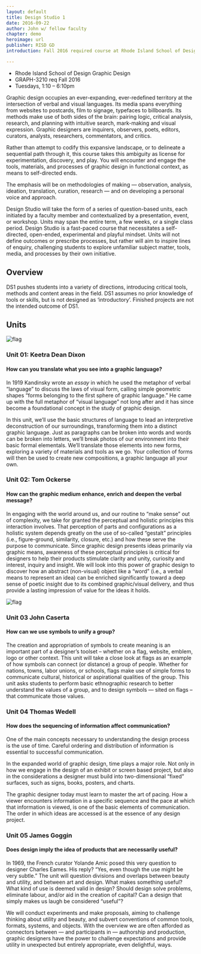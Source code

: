```yaml
---
layout: default
title: Design Studio 1
date: 2016-09-22
author: John w/ fellow faculty
chapter: demo
heroimage: url
publisher: RISD GD
introduction: Fall 2016 required course at Rhode Island School of Design, Graphic Design Department.

---
```


* Rhode Island School of Design Graphic Design
* GRAPH-3210 req Fall 2016
* Tuesdays, 1:10 – 6:10pm


Graphic design occupies an ever-expanding, ever-redefined territory at the intersection of verbal and visual languages. Its media spans everything from websites to postcards, film to signage, typefaces to billboards. Its methods make use of both sides of the brain: pairing logic, critical analysis, research, and planning with intuitive search, mark-making and visual expression. Graphic designers are inquirers, observers, poets, editors, curators, analysts, researchers, commentators, and critics.

Rather than attempt to codify this expansive landscape, or to delineate a sequential path through it, this course takes this ambiguity as license for experimentation, discovery, and play. You will encounter and engage the tools, materials, and processes of graphic design in functional context, as means to self-directed ends.

The emphasis will be on methodologies of making — observation, analysis, ideation, translation, curation, research — and on developing a personal voice and approach.

Design Studio will take the form of a series of question-based units, each initiated by a faculty member and contextualized by a presentation, event, or workshop. Units may span the entire term, a few weeks, or a single class period. Design Studio is a fast-paced course that necessitates a self-directed, open-ended, experimental and playful mindset. Units will not define outcomes or prescribe processes, but rather will aim to inspire lines of enquiry, challenging students to explore unfamiliar subject matter, tools, media, and processes by their own initiative.

## Overview

DS1 pushes students into a variety of directions, introducing critical tools, methods and content areas in the field. DS1 assumes no prior knowledge of tools or skills, but is not designed as ‘introductory’. Finished projects are not the intended outcome of DS1.

## Units

![flag](http://ds1618.risd.gd/img/materialstudy1.jpg)

### Unit 01:	Keetra Dean Dixon

#### How can you translate what you see into a graphic language?



In 1919 Kandinsky wrote an <cite data-parent="Wassily Kandinsky, such and such">essay</cite> in which he used the metaphor of verbal “language” to discuss the laws of visual form, calling simple geometric shapes “forms belonging to the first sphere of graphic language.” He came up with the full metaphor of “visual language” not long after and it has since become a foundational concept in the study of graphic design.

In this unit, we’ll use the basic structures of language to lead an interpretive deconstruction of our surroundings, transforming them into a distinct graphic language. Just as paragraphs can be broken into words and words can be broken into letters, we’ll break photos of our environment into their basic formal elementals. We’ll translate those elements into new forms, exploring a variety of materials and tools as we go. Your collection of forms will then be used to create new compositions, a graphic language all your own.

### Unit 02:	Tom Ockerse

#### How can the graphic medium enhance, enrich and deepen the verbal message?

In engaging with the world around us, and our routine to “make sense” out of complexity, we take for granted the perceptual and holistic principles this interaction involves. That perception of parts and configurations as a holistic system depends greatly on the use of so-called “gestalt” principles (i.e., figure-ground, similarity, closure, etc.) and how these serve the purpose to communicate. Since graphic design presents ideas primarily via graphic means, awareness of these perceptual principles is critical for designers to help their products stimulate clarity and unity, curiosity and interest, inquiry and insight. We will look into this power of graphic design to discover how an abstract (non-visual) object like a “word” (i.e., a verbal means to represent an idea) can be enriched significantly toward a deep sense of poetic insight due to its combined graphic/visual delivery, and thus provide a lasting impression of value for the ideas it holds.

![flag](http://ds1618.risd.gd/img/question-XL-anim.gif)

### Unit 03	John Caserta

#### How can we use symbols to unify a group?

The creation and appropriation of symbols to create meaning is an important part of a designer’s toolset – whether on a flag, website, emblem, logo or other context. This unit will take a close look at flags as an example of how symbols can connect (or distance) a group of people. Whether for nations, towns, labor unions, or schools, flags make use of simple forms to communicate cultural, historical or aspirational qualities of the group. This unit asks students to perform basic ethnographic research to better understand the values of a group, and to design symbols — sited on flags – that communicate those values.

### Unit 04	Thomas Wedell

#### How does the sequencing of information affect communication?

One of the main concepts necessary to understanding the design process is the use of time. Careful ordering and distribution of information is essential to successful communication.

In the expanded world of graphic design, time plays a major role. Not only in how we engage in the design of an exhibit or screen based project, but also in the considerations a designer must build into two-dimensional “fixed” surfaces, such as signs, books, posters, and charts.

The graphic designer today must learn to master the art of pacing. How a viewer encounters information in a specific sequence and the pace at which that information is viewed, is one of the basic elements of communication. The order in which ideas are accessed is at the essence of any design project.

### Unit 05	James Goggin

#### Does design imply the idea of products that are necessarily useful?

In 1969, the French curator Yolande Amic posed this very question to designer Charles Eames. His reply? “Yes, even though the use might be very subtle.” The unit will question divisions and overlaps between beauty and utility, and between art and design. What makes something useful? What kind of use is deemed valid in design? Should design solve problems, eliminate labour, and/or aid in the creation of capital? Can a design that simply makes us laugh be considered “useful”?

We will conduct experiments and make proposals, aiming to challenge thinking about utility and beauty, and subvert conventions of common tools, formats, systems, and objects. With the overview we are often afforded as connectors between — and participants in — authorship and production, graphic designers have the power to challenge expectations and provide utility in unexpected but entirely appropriate, even delightful, ways.

